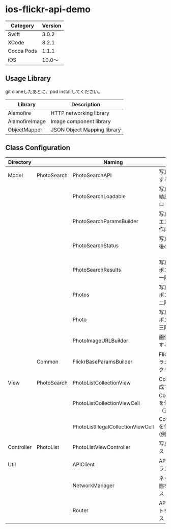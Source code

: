# ios-flickr-api-demo

|Category | Version| 
|---|---|
| Swift | 3.0.2 |
| XCode | 8.2.1 |
| Cocoa Pods | 1.1.1 |
| iOS | 10.0〜 |

## Usage Library
git cloneしたあとに、pod installしてください。

| Library | Description |
|---|---|
| Alamofire | HTTP networking library |
| AlamofireImage | Image component library |
| ObjectMapper | JSON Object Mapping library |

## Class Configuration

| Directory |             | Naming                               | Description                                      |
|--------------|-------------|------------------------------------|-------------------------------------------------|
| Model        | PhotoSearch | PhotoSearchAPI                     | 写真検索APIを送信するクラス                     |
|              |             | PhotoSearchLoadable                | 写真検索APIの検索結果を通知するプロトコル          |
|              |             | PhotoSearchParamsBuilder           | 写真検索APIのリクエストパラメタを作成するクラス       |
|              |             | PhotoSearchStatus                  | 写真検索結果取得後の状態クラス                  |
|              |             | PhotoSearchResults                 | 写真検索APIのレスポンスデータ（第一階層）           |
|              |             | Photos                             | 写真検索APIのレスポンスデータ（第二階層）           |
|              |             | Photo                              | 写真検索APIのレスポンスデータ（第三階層）           |
|              |             | PhotoImageURLBuilder               | 画像のURLを作成するクラス                       |
|              | Common      | FlickrBaseParamsBuilder            | Flickr APIの共通パラメタを作成するクラス           |
| View         | PhotoSearch | PhotoListCollectionView            | CollectinViewを作成するクラス                   |
|              |             | PhotoListCollectionViewCell        | CollectionViewCellを作成するクラス（正常系）        |
|              |             | PhotoListIllegalCollectionViewCell | CollectionViewCellを作成するクラス(例外系）  |
| Controller   | PhotoList   | PhotoListViewController            | 写真一覧画面クラス                              |
| Util         |             | APIClient                          | APIクライアントクラス                           |
|              |             | NetworkManager                     | ネットワークの状態を管理するクラス              |
|              |             | Router                             | API用のオブジェクトを作成するクラス             |
